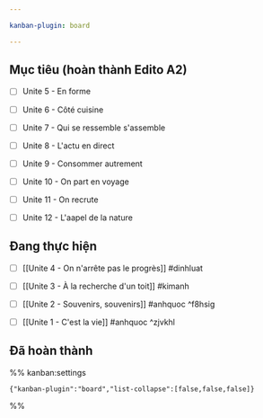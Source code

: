 ```yaml
---

kanban-plugin: board

---
```


## Mục tiêu (hoàn thành Edito A2)

- [ ] Unite 5 - En forme
- [ ] Unite 6 - Côté cuisine
- [ ] Unite 7 - Qui se ressemble s'assemble
- [ ] Unite 8 - L'actu en direct
- [ ] Unite 9 - Consommer autrement
- [ ] Unite 10 - On part en voyage
- [ ] Unite 11 - On recrute
- [ ] Unite 12 - L'aapel de la nature


## Đang thực hiện

- [ ] [[Unite 4 - On n'arrête pas le progrès]] #dinhluat
- [ ] [[Unite 3 - À la recherche d'un toit]] #kimanh
- [ ] [[Unite 2 -  Souvenirs, souvenirs]] #anhquoc ^f8hsig
- [ ] [[Unite 1 - C'est la vie]] #anhquoc ^zjvkhl


## Đã hoàn thành





%% kanban:settings
```
{"kanban-plugin":"board","list-collapse":[false,false,false]}
```
%%